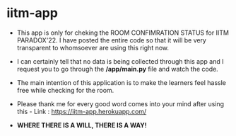 # iitm-app
- This app is only for cheking the ROOM CONFIMRATION STATUS for IITM PARADOX'22. I have posted the entire code so that it will be very transparent to whomsoever are using this right now. 
- I can certainly tell that no data is being collected through this app and I request you to go through the **/app/main.py** file and watch the code.
- The main intention of this application is to make the learners feel hassle free while checking for the room.
- Please thank me for every good word comes into your mind after using this - Link : https://iitm-app.herokuapp.com/


- **WHERE THERE IS A WILL, THERE IS A WAY!**
